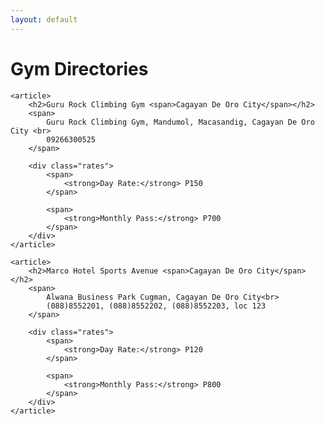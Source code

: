 ```yaml
---
layout: default
---
```


<div class="directory fixed-width-container">
	<h1 class="section-heading">Gym Directories</h1>

	<article>
		<h2>Guru Rock Climbing Gym <span>Cagayan De Oro City</span></h2>
		<span>
			Guru Rock Climbing Gym, Mandumol, Macasandig, Cagayan De Oro City <br>
			09266300525
		</span>

		<div class="rates">
			<span>
				<strong>Day Rate:</strong> P150
			</span>

			<span>
				<strong>Monthly Pass:</strong> P700
			</span>
		</div>
	</article>

	<article>
		<h2>Marco Hotel Sports Avenue <span>Cagayan De Oro City</span></h2>
		<span>
			Alwana Business Park Cugman, Cagayan De Oro City<br>
			(088)8552201, (088)8552202, (088)8552203, loc 123
		</span>

		<div class="rates">
			<span>
				<strong>Day Rate:</strong> P120
			</span>

			<span>
				<strong>Monthly Pass:</strong> P800
			</span>
		</div>
	</article>
</div>